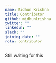 ```yaml
---
name: Midhun Krishna
title: Contributor
github: midhunkrishna
twitter: ""
linkedin: ""
slack: ""
joining_date: ""
role: contributor
---
```


Still waiting for this

